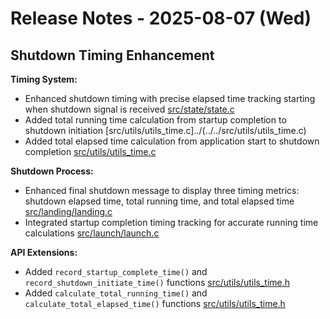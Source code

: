 # Release Notes - 2025-08-07 (Wed)

## Shutdown Timing Enhancement

**Timing System:**

- Enhanced shutdown timing with precise elapsed time tracking starting when shutdown signal is received [src/state/state.c](../../../src/state/state.c)
- Added total running time calculation from startup completion to shutdown initiation [src/utils/utils_time.c]../(../../src/utils/utils_time.c)
- Added total elapsed time calculation from application start to shutdown completion [src/utils/utils_time.c](../../../src/utils/utils_time.c)

**Shutdown Process:**

- Enhanced final shutdown message to display three timing metrics: shutdown elapsed time, total running time, and total elapsed time [src/landing/landing.c](../../../src/landing/landing.c)
- Integrated startup completion timing tracking for accurate running time calculations [src/launch/launch.c](../../../src/launch/launch.c)

**API Extensions:**

- Added `record_startup_complete_time()` and `record_shutdown_initiate_time()` functions [src/utils/utils_time.h](../../../src/utils/utils_time.h)
- Added `calculate_total_running_time()` and `calculate_total_elapsed_time()` functions [src/utils/utils_time.h](../../../src/utils/utils_time.h)